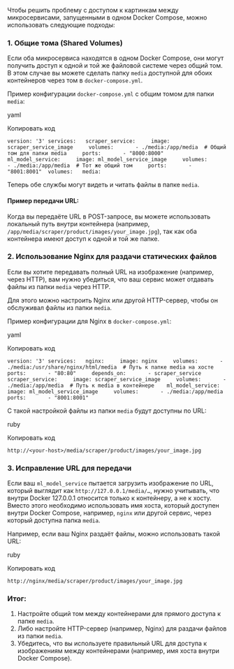 Чтобы решить проблему с доступом к картинкам между микросервисами, запущенными в одном Docker Compose, можно использовать следующие подходы:

### 1. **Общие тома (Shared Volumes)**

Если оба микросервиса находятся в одном Docker Compose, они могут получить доступ к одной и той же файловой системе через общий том. В этом случае вы можете сделать папку `media` доступной для обоих контейнеров через том в `docker-compose.yml`.

Пример конфигурации `docker-compose.yml` с общим томом для папки `media`:

yaml

Копировать код

`version: '3' services:   scraper_service:     image: scraper_service_image     volumes:       - ./media:/app/media  # Общий том для папки media     ports:       - "8000:8000"    ml_model_service:     image: ml_model_service_image     volumes:       - ./media:/app/media  # Тот же общий том     ports:       - "8001:8001"  volumes:   media:`

Теперь обе службы могут видеть и читать файлы в папке `media`.

#### Пример передачи URL:

Когда вы передаёте URL в POST-запросе, вы можете использовать локальный путь внутри контейнера (например, `/app/media/scraper/product/images/your_image.jpg`), так как оба контейнера имеют доступ к одной и той же папке.

### 2. **Использование Nginx для раздачи статических файлов**

Если вы хотите передавать полный URL на изображение (например, через HTTP), вам нужно убедиться, что ваш сервис может отдавать файлы из папки `media` через HTTP.

Для этого можно настроить Nginx или другой HTTP-сервер, чтобы он обслуживал файлы из папки `media`.

Пример конфигурации для Nginx в `docker-compose.yml`:

yaml

Копировать код

`version: '3' services:   nginx:     image: nginx     volumes:       - ./media:/usr/share/nginx/html/media  # Путь к папке media на хосте     ports:       - "80:80"     depends_on:       - scraper_service    scraper_service:     image: scraper_service_image     volumes:       - ./media:/app/media  # Путь к media в контейнере    ml_model_service:     image: ml_model_service_image     volumes:       - ./media:/app/media     ports:       - "8001:8001"`

С такой настройкой файлы из папки `media` будут доступны по URL:

ruby

Копировать код

`http://<your-host>/media/scraper/product/images/your_image.jpg`

### 3. **Исправление URL для передачи**

Если ваш `ml_model_service` пытается загрузить изображение по URL, который выглядит как `http://127.0.0.1/media/…`, нужно учитывать, что внутри Docker 127.0.0.1 относится только к контейнеру, а не к хосту. Вместо этого необходимо использовать имя хоста, который доступен внутри Docker Compose, например, `nginx` или другой сервис, через который доступна папка `media`.

Например, если ваш Nginx раздаёт файлы, можно использовать такой URL:

ruby

Копировать код

`http://nginx/media/scraper/product/images/your_image.jpg`

### Итог:

1. Настройте общий том между контейнерами для прямого доступа к папке `media`.
2. Либо настройте HTTP-сервер (например, Nginx) для раздачи файлов из папки `media`.
3. Убедитесь, что вы используете правильный URL для доступа к изображениям между контейнерами (например, имя хоста внутри Docker Compose).